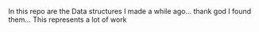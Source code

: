 In this repo are the Data structures I made a while ago... thank god I found them... This represents a lot of work
